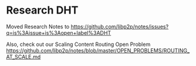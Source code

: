 # Research DHT

Moved Research Notes to https://github.com/libp2p/notes/issues?q=is%3Aissue+is%3Aopen+label%3ADHT

Also, check out our Scaling Content Routing Open Problem https://github.com/libp2p/notes/blob/master/OPEN_PROBLEMS/ROUTING_AT_SCALE.md
